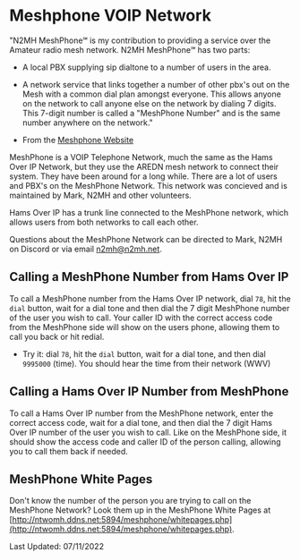 # Meshphone VOIP Network

"N2MH MeshPhone℠ is my contribution to providing a service over the Amateur radio mesh network. N2MH MeshPhone℠ has two parts:

* A local PBX supplying sip dialtone to a number of users in the area.
* A network service that links together a number of other pbx's out on the Mesh with a common dial plan amongst everyone. This allows anyone on the network to call anyone else on the network by dialing 7 digits. This 7-digit number is called a "MeshPhone Number" and is the same number anywhere on the network."

* From the [Meshphone Website](http://ntwomh.ddns.net:5894/meshphone/)

MeshPhone is a VOIP Telephone Network, much the same as the Hams Over IP Network, but they use the AREDN mesh network to connect their system. They have been around for a long while. There are a lot of users and PBX's on the MeshPhone Network. This network was concieved and is maintained by Mark, N2MH and other volunteers. 

Hams Over IP has a trunk line connected to the MeshPhone network, which allows users from both networks to call each other.

Questions about the MeshPhone Network can be directed to Mark, N2MH on Discord or via email n2mh@n2mh.net.

## Calling a MeshPhone Number from Hams Over IP

To call a MeshPhone number from the Hams Over IP network, dial ```78```, hit the ```dial``` button, wait for a dial tone and then dial the 7 digit MeshPhone number of the user you wish to call. Your caller ID with the correct access code from the MeshPhone side will show on the users phone, allowing them to call you back or hit redial.

* Try it: dial ```78```, hit the ```dial``` button, wait for a dial tone, and then dial ```9995000``` (time). You should hear the time from their network (WWV)

## Calling a Hams Over IP Number from MeshPhone

To call a Hams Over IP number from the MeshPhone network, enter the correct access code, wait for a dial tone, and then dial the 7 digit Hams Over IP number of the user you wish to call. Like on the MeshPhone side, it should show the access code and caller ID of the person calling, allowing you to call them back if needed.

## MeshPhone White Pages

Don't know the number of the person you are trying to call on the MeshPhone Network? Look them up in the MeshPhone White Pages at [http://ntwomh.ddns.net:5894/meshphone/whitepages.php](http://ntwomh.ddns.net:5894/meshphone/whitepages.php).

Last Updated: 07/11/2022